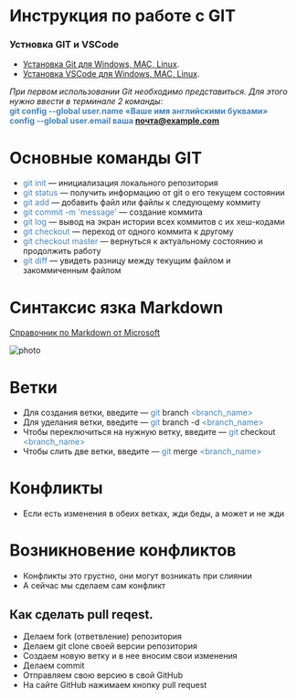 # Инструкция по работе с GIT

### Устновка GIT и VSCode
* [Установка Git для Windows, MAC, Linux](https://git-scm.com/downloads).
* [Установка VSCode для Windows, MAC, Linux](https://code.visualstudio.com/Download).

*При первом использовании Git необходимо представиться.*
*Для этого нужно ввести в терминале 2 команды:*<br/><span style='color:#4682B4'>**git config --global user.name «Ваше имя английскими буквами»**<br/>**config --global user.email ваша почта@example.com**</span>

# Основные команды GIT

* <span style='color:#4682B4'>git init</span> — инициализация локального репозитория
* <span style='color:#4682B4'>git status</span> — получить информацию от git о его текущем состоянии
* <span style='color:#4682B4'>git add</span> — добавить файл или файлы к следующему коммиту
* <span style='color:#4682B4'>git commit -m 'message'</span> — создание коммита
* <span style='color:#4682B4'>git log</span> — вывод на экран истории всех коммитов с их хеш-кодами
* <span style='color:#4682B4'>git checkout</span> — переход от одного коммита к другому
* <span style='color:#4682B4'>git checkout master</span> — вернуться к актуальному состоянию и продолжить работу
* <span style='color:#4682B4'>git diff</span> — увидеть разницу между текущим файлом и закоммиченным файлом

# Синтаксис язка Markdown

[Справочник по Markdown от Microsoft](https://docs.microsoft.com/ru-ru/contribute/markdown-reference)

![photo](photo.png)

# Ветки

* Для создания ветки, введите — <span style='color:#4682B4'>git</span> branch <span style='color:#4682B4'><branch_name></span> 
* Для уделания ветки, введите — <span style='color:#4682B4'>git</span> branch -d <span style='color:#4682B4'><branch_name></span> 
* Чтобы переключиться на нужную ветку, введите — <span style='color:#4682B4'>git</span> checkout <span style='color:#4682B4'><branch_name></span>
* Чтобы слить две ветки, введите — <span style='color:#4682B4'>git</span> merge <span style='color:#4682B4'><branch_name></span>

# Конфликты
* Если есть изменения в обеих ветках, жди беды, а может и не жди
# Возникновение конфликтов
* Конфликты это грустно, они могут возникать при слиянии
* А сейчас мы сделаем сам конфликт

## Как сделать pull reqest.

* Делаем fork (ответвление) репозитория
* Делаем git clone своей версии репозитория
* Создаем новую ветку и в нее вносим свои изменения
* Делаем commit
* Отправляем свою версию в свой GitHub
* На сайте GitHub нажимаем кнопку pull request

